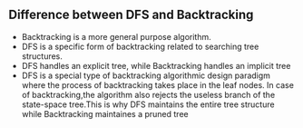 ##  Difference between DFS and Backtracking
* Backtracking is a more general purpose algorithm.
* DFS is a specific form of backtracking related to searching tree structures.
* DFS handles an explicit tree, while Backtracking handles an implicit tree
* DFS is a special type of backtracking algorithmic design paradigm where the process of backtracking takes place in the leaf nodes. In case of backtracking,the algorithm also rejects the useless branch of the state-space tree.This is why DFS maintains the entire tree structure while Backtracking maintaines a pruned tree
